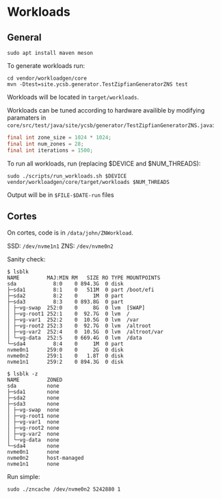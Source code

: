 # Workloads

## General

```shell
sudo apt install maven meson
```

To generate workloads run:

```shell
cd vendor/workloadgen/core
mvn -Dtest=site.ycsb.generator.TestZipfianGeneratorZNS test
```

Workloads will be located in `target/workloads`.

Workloads can be tuned according to hardware availible by modifying paramaters in `core/src/test/java/site/ycsb/generator/TestZipfianGeneratorZNS.java`:

```java
final int zone_size = 1024 * 1024;
final int num_zones = 28;
final int iterations = 1500;
```

To run all workloads, run (replacing $DEVICE and $NUM_THREADS):

```shell
sudo ./scripts/run_workloads.sh $DEVICE vendor/workloadgen/core/target/workloads $NUM_THREADS
```

Output will be in `$FILE-$DATE-run` files

## Cortes

On cortes, code is in `/data/john/ZNWorkload`.

SSD: `/dev/nvme1n1`
ZNS: `/dev/nvme0n2`

Sanity check:

```
$ lsblk
NAME         MAJ:MIN RM   SIZE RO TYPE MOUNTPOINTS
sda            8:0    0 894.3G  0 disk 
├─sda1         8:1    0   511M  0 part /boot/efi
├─sda2         8:2    0     1M  0 part 
├─sda3         8:3    0 893.8G  0 part 
│ ├─vg-swap  252:0    0     8G  0 lvm  [SWAP]
│ ├─vg-root1 252:1    0  92.7G  0 lvm  /
│ ├─vg-var1  252:2    0  10.5G  0 lvm  /var
│ ├─vg-root2 252:3    0  92.7G  0 lvm  /altroot
│ ├─vg-var2  252:4    0  10.5G  0 lvm  /altroot/var
│ └─vg-data  252:5    0 669.4G  0 lvm  /data
└─sda4         8:4    0     1M  0 part 
nvme0n1      259:0    0     2G  0 disk 
nvme0n2      259:1    0   1.8T  0 disk 
nvme1n1      259:2    0 894.3G  0 disk
```

```
$ lsblk -z
NAME         ZONED
sda          none
├─sda1       none
├─sda2       none
├─sda3       none
│ ├─vg-swap  none
│ ├─vg-root1 none
│ ├─vg-var1  none
│ ├─vg-root2 none
│ ├─vg-var2  none
│ └─vg-data  none
└─sda4       none
nvme0n1      none
nvme0n2      host-managed
nvme1n1      none
```

Run simple:

```shell
sudo ./zncache /dev/nvme0n2 5242880 1
```